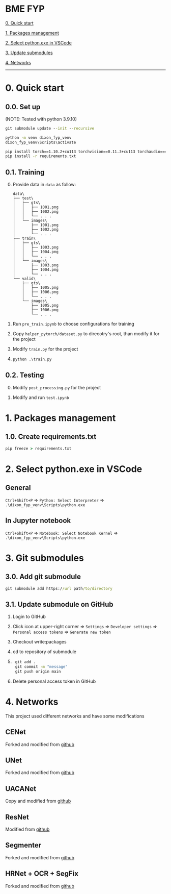 # BME FYP

<a href="#0.">0. Quick start</a>

<a href="#1.">1. Packages management</a>

<a href="#2.">2. Select python.exe in VSCode</a>

<a href="#3.">3. Update submodules</a>

<a href="#4.">4. Networks</a>

---

<h1 id="0.">0. Quick start</h1>

<h2>0.0. Set up</h2>

(NOTE: Tested with python 3.9.10)

```cmd
git submodule update --init --recursive 

python -m venv dixon_fyp_venv
dixon_fyp_venv\Scripts\activate

pip install torch==1.10.2+cu113 torchvision==0.11.3+cu113 torchaudio===0.10.2+cu113 -f https://download.pytorch.org/whl/cu113/torch_stable.html
pip install -r requirements.txt
```

<h2>0.1. Training</h2>

0. Provide data in `data` as follow:
    ```
    data\
    ├── test\
    │   ├── gts\
    │   │   ├── 1001.png
    │   │   ├── 1002.png
    │   │   └── . . .
    │   └── images\
    │       ├── 1001.png
    │       ├── 1002.png
    │       └── . . .
    ├── train\
    │   ├── gts\
    │   │   ├── 1003.png
    │   │   ├── 1004.png
    │   │   └── . . .
    │   └── images\
    │       ├── 1003.png
    │       ├── 1004.png
    │       └── . . .
    └── valid\
        ├── gts\
        │   ├── 1005.png
        │   ├── 1006.png
        │   └── . . .
        └── images\
            ├── 1005.png
            ├── 1006.png
            └── . . .
    ```
1. Run `pre_train.ipynb` to choose configurations for training

2. Copy `helper_pytorch/dataset.py` to direcotry's root, than modify it for the project

3. Modify `train.py` for the project

4.  ```cmd
    python .\train.py
    ```

<h2>0.2. Testing</h2>

0. Modify `post_processing.py` for the project

1. Modify and run `test.ipynb`

<h1 id="1.">1. Packages management</h1>

<h2>1.0. Create requirements.txt</h2>

```cmd
pip freeze > requirements.txt
```

<h1 id="2.">2. Select python.exe in VSCode</h1>

<h2>General</h2>

`Ctrl+Shift+P` => `Python: Select Interpreter` => `.\dixon_fyp_venv\Scripts\python.exe`

<h2>In Jupyter notebook</h2>

`Ctrl+Shift+P` => `Notebook: Select Notebook Kernel` => `.\dixon_fyp_venv\Scripts\python.exe`

<h1 id="3.">3. Git submodules</h1>

<h2>3.0. Add git submodule</h2>

```cmd
git submodule add https://url path/to/directory
```

<h2>3.1. Update submodule on GitHub</h2>

1. Login to GitHub

2. Click icon at upper-right corner => `Settings` => `Developer settings` => `Personal access tokens` => `Generate new token`

3. Checkout write:packages

4. cd to repository of submodule

4. ```cmd
    git add .
    git commit -m "message"
    git push origin main
    ```
5. Delete personal access token in GitHub

<h1 id="4.">4. Networks</h1>

This project used different networks and have some modifications

<h2>CENet</h2>

Forked and modified from <a href="https://github.com/David-zaiwang/Image_segmentation_framework.git">github</a>

<h2>UNet</h2>

Forked and modified from <a href="https://github.com/milesial/Pytorch-UNet">github</a>

<h2>UACANet</h2>

Copy and modified from <a href="https://github.com/plemeri/UACANet">github</a>

<h2>ResNet</h2>

Modified from <a href="https://github.com/pytorch/vision/blob/main/torchvision/models/resnet.py">github</a>

<h2>Segmenter</h2>

Forked and modified from <a href="https://github.com/rstrudel/segmenter">github</a>

<h2>HRNet + OCR + SegFix</h2>

Forked and modified from <a href="https://github.com/openseg-group/openseg.pytorch">github</a>

